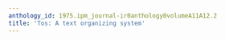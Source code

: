 ```yaml
---
anthology_id: 1975.ipm_journal-ir0anthology0volumeA11A12.2
title: 'Tos: A text organizing system'
---
```

